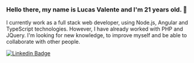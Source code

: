 ### Hello there, my name is Lucas Valente and I'm 21 years old. 👋

I currently work as a full stack web developer, using Node.js, Angular and TypeScript technologies. However, I have already worked with PHP and JQuery.
I'm looking for new knowledge, to improve myself and be able to collaborate with other people. 


[![Linkedin Badge](https://img.shields.io/badge/-Lucas%20Valente-blue?style=flat-square&logo=Linkedin&logoColor=white&&link=https://www.linkedin.com/in/lucas-valentee/)](https://www.linkedin.com/in/lucas-valentee/)
